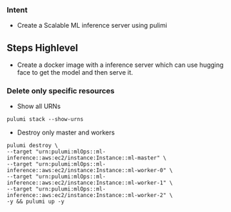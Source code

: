 ### Intent
* Create a Scalable ML inference server using pulimi

## Steps Highlevel
* Create a docker image with a inference server which can use hugging face to get the model and then serve it.


### Delete only specific resources

- Show all URNs

```pulumi stack --show-urns```


- Destroy only master and workers
```
pulumi destroy \
--target "urn:pulumi:mlOps::ml-inference::aws:ec2/instance:Instance::ml-master" \
--target "urn:pulumi:mlOps::ml-inference::aws:ec2/instance:Instance::ml-worker-0" \
--target "urn:pulumi:mlOps::ml-inference::aws:ec2/instance:Instance::ml-worker-1" \
--target "urn:pulumi:mlOps::ml-inference::aws:ec2/instance:Instance::ml-worker-2" \
-y && pulumi up -y
```

